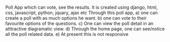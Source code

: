 Poll App which can vote, see the results. It is created using django, html, css, javascript, python, jquary, ajax etc Through this poll app, a) one can create a poll with as much options he want. b) one can vote to their favourite options of the questions. c) One can view the poll detail in an atttractive diagramatic view. d) Through the home page, one can see/notice all the poll related data. e) At present this is not responsive
